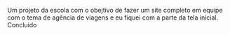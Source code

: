 Um projeto da escola com o obejtivo de fazer um site completo em equipe com o tema de agência de viagens e eu fiquei com a parte da tela inicial. Concluido
